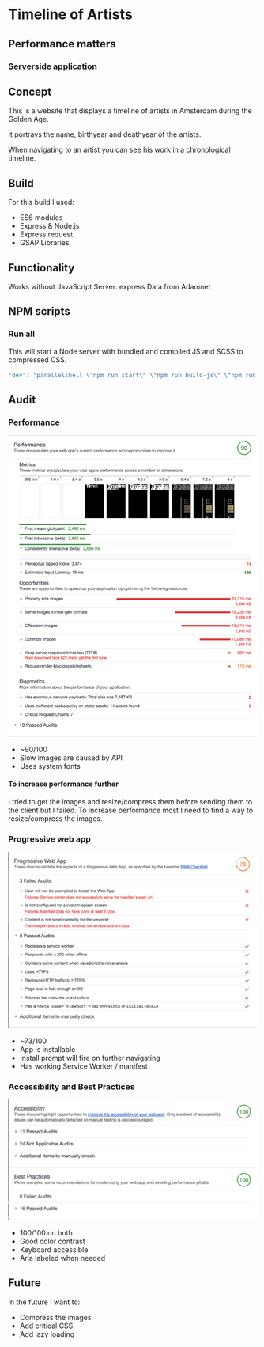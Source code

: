 # Timeline of Artists
## Performance matters
### Serverside application

## Concept
This is a website that displays a timeline of artists in Amsterdam during the Golden Age.

It portrays the name, birthyear and deathyear of the artists.

When navigating to an artist you can see his work in a chronological timeline.

## Build
For this build I used:
- ES6 modules
- Express & Node.js
- Express request
- GSAP Libraries

## Functionality
 Works without JavaScript
 Server: express
 Data from Adamnet

## NPM scripts

### Run all
This will start a Node server with bundled and compiled JS and SCSS to compressed CSS.
```javascript
"dev": "parallelshell \"npm run start\" \"npm run build-js\" \"npm run build-css\""
```

## Audit

### Performance

![Performance audit](./readme-images/performance.png "Performance audit")

- ~90/100
- Slow images are caused by API
- Uses system fonts

#### To increase performance further
I tried to get the images and resize/compress them before sending them to the client but I failed.
To increase performance most I need to find a way to resize/compress the images.

### Progressive web app

![Progressive web app audit](./readme-images/pwa.png "Progressive web app audit")

- ~73/100
- App is installable
- Install prompt will fire on further navigating
- Has working Service Worker / manifest

### Accessibility and Best Practices

![Accessibility and best practice audit](./readme-images/acc-bp.png "Accessibility and best practice audit")

- 100/100 on both
- Good color contrast
- Keyboard accessible
- Aria labeled when needed

## Future
In the future I want to: 
- Compress the images
- Add critical CSS
- Add lazy loading